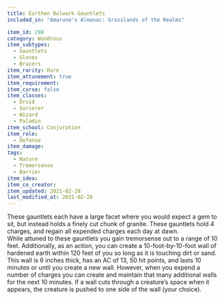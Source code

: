 ```yaml
---
title: Earthen Bulwark Gauntlets
included_in: "Amarune's Almanac: Grasslands of the Realms"

item_id: 298
category: Wondrous
item_subtypes: 
  - Gauntlets
  - Gloves
  - Bracers
item_rarity: Rare
item_attunement: true
item_requirement: 
item_curse: false
item_classes: 
  - Druid
  - Sorcerer
  - Wizard
  - Paladin
item_school: Conjuration
item_role: 
  - Defense
item_damage: 
tags:
  - Nature
  - Tremorsense
  - Barrier
item_idea: 
item_co_creator: 
item_updated: 2021-02-28
last_modified_at: 2021-02-28
---
```


These gauntlets each have a large facet where you would expect a gem to sit, but instead holds a finely cut chunk of granite. These gauntlets hold 4 charges, and regain all expended charges each day at dawn.  
While attuned to these gauntlets you gain tremorsense out to a range of 10 feet. Additionally, as an action, you can create a 10-foot-by-10-foot wall of hardened earth within 120 feet of you so long as it is touching dirt or sand. This wall is 6 inches thick, has an AC of 13, 50 hit points, and lasts 10 minutes or until you create a new wall. However, when you expend a number of charges you can create and maintain that many additional walls for the next 10 minutes. If a wall cuts through a creature’s space when it appears, the creature is pushed to one side of the wall (your choice).
